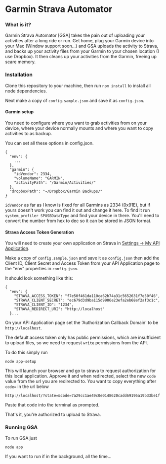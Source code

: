 Garmin Strava Automator
=======================

### What is it?
Garmin Strava Automator [GSA] takes the pain out of uploading your activities
after a long ride or run. Get home, plug your Garmin device into your Mac (Window support soon...) and GSA uploads the activity to Strava, and
backs up your activity files from your Garmin to your chosen location (I
  use Dropbox). It then cleans up your activities from the Garmin, freeing up
  scare memory.

### Installation
Clone this repository to your machine, then run `npm install` to install all
node dependencies.

Next make a copy of `config.sample.json` and save it as `config.json`.

#### Garmin setup
You need to configure where you want to grab activities from on your device,
where your device normally mounts and where you want to copy activities to as
backup.

You can set all these options in config.json.

```
{
  "env": {
    ...
  },
  "garmin": {
    "idVendor": 2334,
    "volumeName": "GARMIN",
    "activityPath": "/Garmin/Activities/"
  },
  "dropboxPath": "~/Dropbox/Garmin Backups/"
}
```

`idVendor` as far as I know is fixed for all Garmins as 2334 (0x91E), but if
yours doesn't work you can find it out and change it here. To find it run
`system_profiler SPUSBDataType` and find your device in there. You'll need to
convert the number from hex to dec so it can be stored in JSON format.

#### Strava Access Token Generation
You will need to create your own application on Strava in
[Settings -> My API Application](https://www.strava.com/settings/api).

Make a copy of `config.sample.json` and save it as `config.json` then add the
Client ID, Client Secret and Access Token from your API Application page to the
"env" properties in `config.json`.

It should look something like this:
```
{
  "env": {
  	"STRAVA_ACCESS_TOKEN": "f7e50f461da110ca62b74a31c5652631f7e50f46",
  	"STRAVA_CLIENT_SECRET": "ec679d3d9ba115d9906e23efa2eb68ef2af3c1c",
  	"STRAVA_CLIENT_ID": "1234",
  	"STRAVA_REDIRECT_URI": "http://localhost"
  }...
```

On your API Application page set the 'Authorization Callback Domain' to be
`http://localhost`.

The default access token only has public permissions, which are insufficient to
upload files, so we need to request `write` permissions from the API.

To do this simply run

```
node app-setup
```

This will launch your browser and go to strava to request authorization for
this local application. Approve it and when redirected, select the new `code`
value from the url you are redirected to. You want to copy everything after
`code=` in the url below

```
http://localhost/?state=&code=7a29cc1ae49c0e0148620cadd69196a19b33be1f
```
Paste that code into the terminal as prompted.

That's it, you're authorized to upload to Strava.

### Running GSA
To run GSA just
```
node app
```

If you want to run if in the background, all the time...
